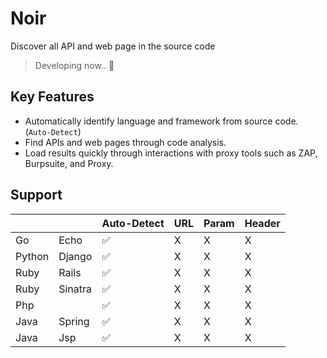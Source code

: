# Noir
Discover all API and web page in the source code

> Developing now.. 🚧

## Key Features
- Automatically identify language and framework from source code. (`Auto-Detect`)
- Find APIs and web pages through code analysis.
- Load results quickly through interactions with proxy tools such as ZAP, Burpsuite, and Proxy.

## Support
|        |         | Auto-Detect | URL | Param | Header |
|--------|---------|-------------|-----|-------|--------|
| Go     | Echo    |      ✅      |  X  | X     | X      |
| Python | Django  |      ✅      |  X  | X     | X      |
| Ruby   | Rails   |      ✅      |  X  | X     | X      |
| Ruby   | Sinatra |      ✅      |  X  | X     | X      |
| Php    |         |      ✅      |  X  | X     | X      |
| Java   | Spring  |      ✅      |  X  | X     | X      |
| Java   | Jsp     |      ✅      |  X  | X     | X      |